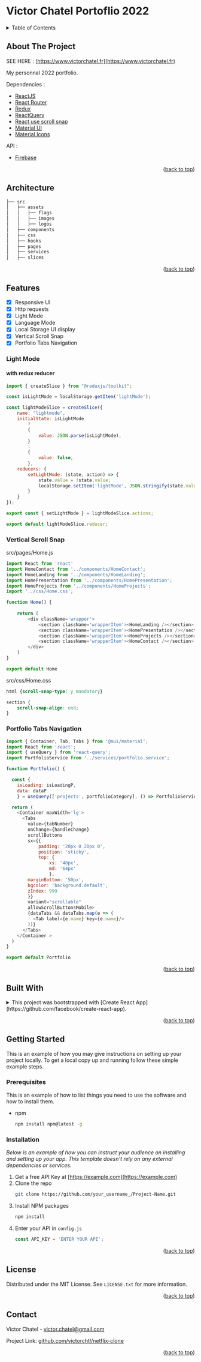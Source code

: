 # Victor Chatel Portoflio 2022

<!-- TABLE OF CONTENTS -->
<details>
  <summary>Table of Contents</summary>
  <ol>
    <li><a href="#about-the-project">About The Project</a></li>
    <li><a href="#architecture">Architecture</a></li>
    <li><a href="#features">Features</a></li>
    <li><a href="#built-with">Built With</a></li>
    <li>
      <a href="#getting-started">Getting Started</a>
      <ul>
        <li><a href="#prerequisites">Prerequisites</a></li>
        <li><a href="#installation">Installation</a></li>
      </ul>
    </li>
    <li><a href="#license">License</a></li>
    <li><a href="#contact">Contact</a></li>
  </ol>
</details>

<!-- ABOUT THE PROJECT -->
## About The Project

SEE HERE : [https://www.victorchatel.fr](https://www.victorchatel.fr)

My personnal 2022 portfolio.

Dependencies :

* [ReactJS](https://fr.reactjs.org/)
* [React Router](https://reactrouter.com/en/v6.3.0)
* [Redux](https://redux.js.org/)
* [ReactQuery](https://tanstack.com/query/v4)
* [React use scroll snap](https://www.npmjs.com/package/react-use-scroll-snap)
* [Material UI](https://mui.com/)
* [Material Icons](https://mui.com/material-ui/icons/)

API : 

* [Firebase](https://firebase.google.com/)

<p align="right">(<a href="#readme-top">back to top</a>)</p>


<!-- APP ARCHITECTURE -->
## Architecture

  ```bash
├── src
│   ├── assets
│   │   ├── flags
│   │   ├── images
│   │   ├── logos
│   ├── components
│   ├── css
│   ├── hooks
│   ├── pages
│   ├── services
│   ├── slices
  ```

<p align="right">(<a href="#readme-top">back to top</a>)</p>

<!-- FEATURES -->
## Features

- [x] Responsive UI
- [x] Http requests
- [x] Light Mode
- [x] Language Mode
- [x] Local Storage UI display
- [x] Vertical Scroll Snap
- [x] Portfolio Tabs Navigation

### Light Mode
#### with redux reducer

```js
import { createSlice } from "@reduxjs/toolkit";

const isLightMode = localStorage.getItem('lightMode');

const lightModeSlice = createSlice({
    name: "lightmode",
    initialState: isLightMode
        ?
        {
            value: JSON.parse(isLightMode),
        }
        :
        {
            value: false,
        },
    reducers: {
        setLightMode: (state, action) => {
            state.value = !state.value;
            localStorage.setItem('lightMode', JSON.stringify(state.value));
        }
    }
});

export const { setLightMode } = lightModeSlice.actions;

export default lightModeSlice.reducer;
```

### Vertical Scroll Snap

src/pages/Home.js
```js
import React from 'react'
import HomeContact from '../components/HomeContact';
import HomeLanding from '../components/HomeLanding';
import HomePresentation from '../components/HomePresentation';
import HomeProjects from '../components/HomeProjects';
import '../css/Home.css';

function Home() {
    
    return (
        <div className='wrapper'>
            <section className='wrapperItem'><HomeLanding /></section>
            <section className='wrapperItem'><HomePresentation /></section>
            <section className='wrapperItem'><HomeProjects /></section>
            <section className='wrapperItem'><HomeContact /></section>
        </div>
    )
}

export default Home
```

src/css/Home.css
```css
html {scroll-snap-type: y mandatory}

section {
    scroll-snap-align: end;
}
```

### Portfolio Tabs Navigation

```js
import { Container, Tab, Tabs } from '@mui/material';
import React from 'react';
import { useQuery } from 'react-query';
import PortfolioService from '../services/portfolio.service';

function Portfolio() {

  const {
    isLoading: isLoadingP,
    data: dataP
    } = useQuery(['projects', portfolioCategory], () => PortfolioService.getAll(portfolioCategory))

  return (
    <Container maxWidth='lg'>
      <Tabs
        value={tabNumber}
        onChange={handleChange}
        scrollButtons
        sx={{
            padding: '20px 0 20px 0',
            position: 'sticky',
            top: {
                xs: '48px',
                md: '64px'
                },
        marginBottom: '50px',
        bgcolor: 'background.default',
        zIndex: 999
        }}
        variant="scrollable"
        allowScrollButtonsMobile>
        {dataTabs && dataTabs.map(e => (
          <Tab label={e.name} key={e.name}/>
        ))}
      </Tabs>
    </Container >
  )
}

export default Portfolio
```

<p align="right">(<a href="#readme-top">back to top</a>)</p>



## Built With

<details>
  <summary>This project was bootstrapped with [Create React App](https://github.com/facebook/create-react-app).</summary>
## Available Scripts

In the project directory, you can run:

### `npm start`

Runs the app in the development mode.\
Open [http://localhost:3000](http://localhost:3000) to view it in your browser.

The page will reload when you make changes.\
You may also see any lint errors in the console.

### `npm test`

Launches the test runner in the interactive watch mode.\
See the section about [running tests](https://facebook.github.io/create-react-app/docs/running-tests) for more information.

### `npm run build`

Builds the app for production to the `build` folder.\
It correctly bundles React in production mode and optimizes the build for the best performance.

The build is minified and the filenames include the hashes.\
Your app is ready to be deployed!

See the section about [deployment](https://facebook.github.io/create-react-app/docs/deployment) for more information.

### `npm run eject`

**Note: this is a one-way operation. Once you `eject`, you can't go back!**

If you aren't satisfied with the build tool and configuration choices, you can `eject` at any time. This command will remove the single build dependency from your project.

Instead, it will copy all the configuration files and the transitive dependencies (webpack, Babel, ESLint, etc) right into your project so you have full control over them. All of the commands except `eject` will still work, but they will point to the copied scripts so you can tweak them. At this point you're on your own.

You don't have to ever use `eject`. The curated feature set is suitable for small and middle deployments, and you shouldn't feel obligated to use this feature. However we understand that this tool wouldn't be useful if you couldn't customize it when you are ready for it.

## Learn More

You can learn more in the [Create React App documentation](https://facebook.github.io/create-react-app/docs/getting-started).

To learn React, check out the [React documentation](https://reactjs.org/).

### Code Splitting

This section has moved here: [https://facebook.github.io/create-react-app/docs/code-splitting](https://facebook.github.io/create-react-app/docs/code-splitting)

### Analyzing the Bundle Size

This section has moved here: [https://facebook.github.io/create-react-app/docs/analyzing-the-bundle-size](https://facebook.github.io/create-react-app/docs/analyzing-the-bundle-size)

### Making a Progressive Web App

This section has moved here: [https://facebook.github.io/create-react-app/docs/making-a-progressive-web-app](https://facebook.github.io/create-react-app/docs/making-a-progressive-web-app)

### Advanced Configuration

This section has moved here: [https://facebook.github.io/create-react-app/docs/advanced-configuration](https://facebook.github.io/create-react-app/docs/advanced-configuration)

### Deployment

This section has moved here: [https://facebook.github.io/create-react-app/docs/deployment](https://facebook.github.io/create-react-app/docs/deployment)

### `npm run build` fails to minify

This section has moved here: [https://facebook.github.io/create-react-app/docs/troubleshooting#npm-run-build-fails-to-minify](https://facebook.github.io/create-react-app/docs/troubleshooting#npm-run-build-fails-to-minify)
</details>


<p align="right">(<a href="#readme-top">back to top</a>)</p>



<!-- GETTING STARTED -->
## Getting Started

This is an example of how you may give instructions on setting up your project locally.
To get a local copy up and running follow these simple example steps.

### Prerequisites

This is an example of how to list things you need to use the software and how to install them.
* npm
  ```sh
  npm install npm@latest -g
  ```

### Installation

_Below is an example of how you can instruct your audience on installing and setting up your app. This template doesn't rely on any external dependencies or services._

1. Get a free API Key at [https://example.com](https://example.com)
2. Clone the repo
   ```sh
   git clone https://github.com/your_username_/Project-Name.git
   ```
3. Install NPM packages
   ```sh
   npm install
   ```
4. Enter your API in `config.js`
   ```js
   const API_KEY = 'ENTER YOUR API';
   ```

<p align="right">(<a href="#readme-top">back to top</a>)</p>



<!-- LICENSE -->
## License

Distributed under the MIT License. See `LICENSE.txt` for more information.

<p align="right">(<a href="#readme-top">back to top</a>)</p>



<!-- CONTACT -->
## Contact

Victor Chatel - victor.chatel@gmail.com

Project Link: [github.com/victorchtl/netflix-clone](https://github.com/victorchtl/netflix-clone)

<p align="right">(<a href="#readme-top">back to top</a>)</p>